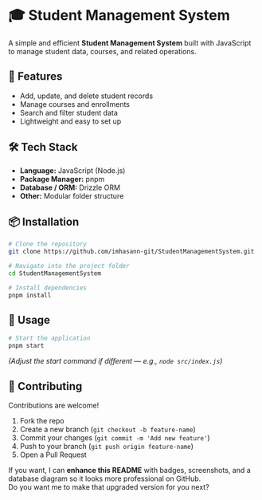 # 🎓 Student Management System

A simple and efficient **Student Management System** built with JavaScript to manage student data, courses, and related operations.

## 🚀 Features
- Add, update, and delete student records
- Manage courses and enrollments
- Search and filter student data
- Lightweight and easy to set up

## 🛠️ Tech Stack
- **Language:** JavaScript (Node.js)
- **Package Manager:** pnpm
- **Database / ORM:** Drizzle ORM
- **Other:** Modular folder structure

## 📦 Installation

```bash
# Clone the repository
git clone https://github.com/imhasann-git/StudentManagementSystem.git

# Navigate into the project folder
cd StudentManagementSystem

# Install dependencies
pnpm install
```

## 📖 Usage

```bash
# Start the application
pnpm start
```

*(Adjust the start command if different — e.g., `node src/index.js`)*

## 🤝 Contributing
Contributions are welcome!  
1. Fork the repo  
2. Create a new branch (`git checkout -b feature-name`)  
3. Commit your changes (`git commit -m 'Add new feature'`)  
4. Push to your branch (`git push origin feature-name`)  
5. Open a Pull Request  

If you want, I can **enhance this README** with badges, screenshots, and a database diagram so it looks more professional on GitHub.  
Do you want me to make that upgraded version for you next?
